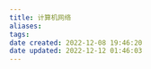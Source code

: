 ```yaml
---
title: 计算机网络
aliases: 
tags: 
date created: 2022-12-08 19:46:20
date updated: 2022-12-12 01:46:03
---
```

